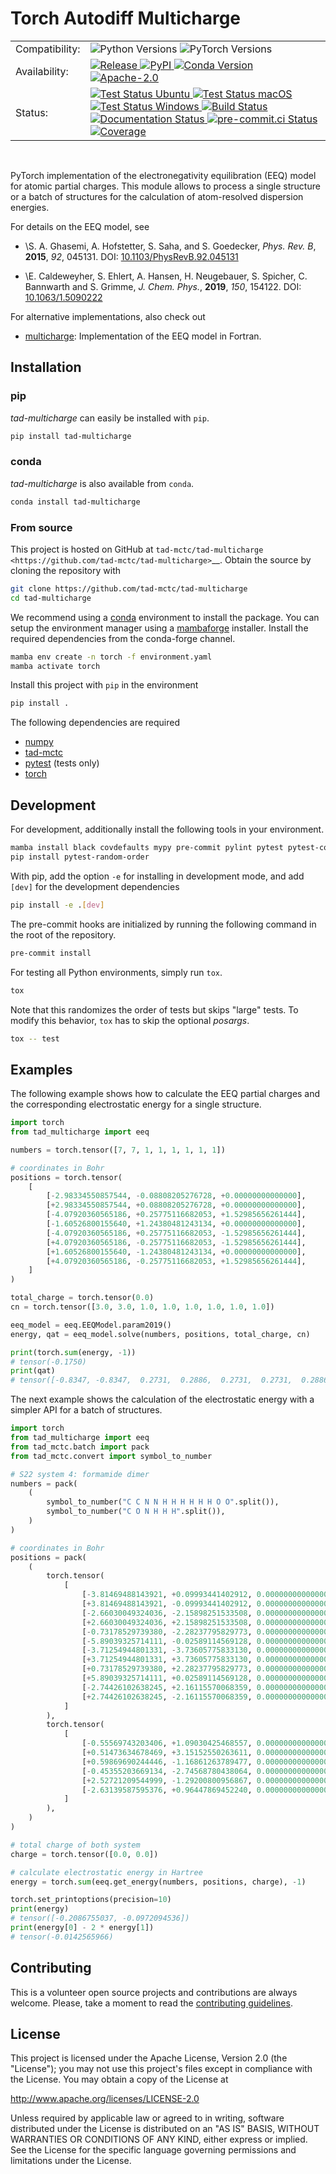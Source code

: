 # Torch Autodiff Multicharge

<table>
  <tr>
    <td>Compatibility:</td>
    <td>
      <img src="https://img.shields.io/badge/Python-3.8%20|%203.9%20|%203.10%20|%203.11-blue.svg" alt="Python Versions"/>
      <img src="https://img.shields.io/badge/PyTorch-%3E=1.11.0-blue.svg" alt="PyTorch Versions"/>
    </td>
  </tr>
  <tr>
    <td>Availability:</td>
    <td>
      <a href="https://github.com/tad-mctc/tad-multicharge/releases/latest">
        <img src="https://img.shields.io/github/v/release/tad-mctc/tad-multicharge?color=orange" alt="Release"/>
      </a>
      <a href="https://pypi.org/project/tad-multicharge/">
        <img src="https://img.shields.io/pypi/v/tad-multicharge?color=orange" alt="PyPI"/>
      </a>
      <a href="https://anaconda.org/conda-forge/tad-multicharge">
        <img src="https://img.shields.io/conda/vn/conda-forge/tad-multicharge.svg" alt="Conda Version"/>
      </a>
      <a href="http://www.apache.org/licenses/LICENSE-2.0">
        <img src="https://img.shields.io/badge/License-Apache%202.0-orange.svg" alt="Apache-2.0"/>
      </a>
    </td>
  </tr>
  <tr>
    <td>Status:</td>
    <td>
      <a href="https://github.com/tad-mctc/tad-multicharge/actions/workflows/ubuntu.yaml">
        <img src="https://github.com/tad-mctc/tad-multicharge/actions/workflows/ubuntu.yaml/badge.svg" alt="Test Status Ubuntu"/>
      </a>
      <a href="https://github.com/tad-mctc/tad-multicharge/actions/workflows/macos.yaml">
        <img src="https://github.com/tad-mctc/tad-multicharge/actions/workflows/macos.yaml/badge.svg" alt="Test Status macOS"/>
      </a>
      <a href="https://github.com/tad-mctc/tad-multicharge/actions/workflows/windows.yaml">
        <img src="https://github.com/tad-mctc/tad-multicharge/actions/workflows/windows.yaml/badge.svg" alt="Test Status Windows"/>
      </a>
      <a href="https://github.com/tad-mctc/tad-multicharge/actions/workflows/release.yaml">
        <img src="https://github.com/tad-mctc/tad-multicharge/actions/workflows/release.yaml/badge.svg" alt="Build Status"/>
      </a>
      <a href="https://tad-multicharge.readthedocs.io">
        <img src="https://readthedocs.org/projects/tad-multicharge/badge/?version=latest" alt="Documentation Status"/>
      </a>
      <a href="https://results.pre-commit.ci/latest/github/tad-mctc/tad-multicharge/main">
        <img src="https://results.pre-commit.ci/badge/github/tad-mctc/tad-multicharge/main.svg" alt="pre-commit.ci Status"/>
      </a>
      <a href="https://codecov.io/gh/tad-mctc/tad-multicharge">
        <img src="https://codecov.io/gh/tad-mctc/tad-multicharge/branch/main/graph/badge.svg?token=OGJJnZ6t4G" alt="Coverage"/>
      </a>
    </td>
  </tr>
</table>

<br>


PyTorch implementation of the electronegativity equilibration (EEQ) model for atomic partial charges.
This module allows to process a single structure or a batch of structures for the calculation of atom-resolved dispersion energies.

For details on the EEQ model, see

- \S. A. Ghasemi, A. Hofstetter, S. Saha, and S. Goedecker, *Phys. Rev. B*, **2015**, *92*, 045131. DOI: [10.1103/PhysRevB.92.045131](https://doi.org/10.1103/PhysRevB.92.045131)

- \E. Caldeweyher, S. Ehlert, A. Hansen, H. Neugebauer, S. Spicher, C. Bannwarth and S. Grimme, *J. Chem. Phys.*, **2019**, *150*, 154122. DOI: [10.1063/1.5090222](https://dx.doi.org/10.1063/1.5090222)


For alternative implementations, also check out

- [multicharge](https://github.com/grimme-lab/multicharge): Implementation of the EEQ model in Fortran.

## Installation

### pip

_tad-multicharge_ can easily be installed with `pip`.

```sh
pip install tad-multicharge
```

### conda

_tad-multicharge_ is also available from `conda`.

```sh
conda install tad-multicharge
```

### From source

This project is hosted on GitHub at `tad-mctc/tad-multicharge <https://github.com/tad-mctc/tad-multicharge>`__.
Obtain the source by cloning the repository with

```sh
git clone https://github.com/tad-mctc/tad-multicharge
cd tad-multicharge
```

We recommend using a [conda](https://conda.io/) environment to install the package.
You can setup the environment manager using a [mambaforge](https://github.com/conda-forge/miniforge) installer.
Install the required dependencies from the conda-forge channel.

```sh
mamba env create -n torch -f environment.yaml
mamba activate torch
```

Install this project with `pip` in the environment

```sh
pip install .
```

The following dependencies are required

- [numpy](https://numpy.org/)
- [tad-mctc](https://github.com/tad-mctc/tad-mctc)
- [pytest](https://docs.pytest.org/) (tests only)
- [torch](https://pytorch.org/)

## Development

For development, additionally install the following tools in your environment.

```sh
mamba install black covdefaults mypy pre-commit pylint pytest pytest-cov pytest-xdist tox
pip install pytest-random-order
```

With pip, add the option `-e` for installing in development mode, and add `[dev]` for the development dependencies

```sh
pip install -e .[dev]
```

The pre-commit hooks are initialized by running the following command in the root of the repository.

```sh
pre-commit install
```

For testing all Python environments, simply run `tox`.

```sh
tox
```

Note that this randomizes the order of tests but skips "large" tests. To modify this behavior, `tox` has to skip the optional _posargs_.

```sh
tox -- test
```

## Examples

The following example shows how to calculate the EEQ partial charges and the corresponding electrostatic energy for a single structure.

```python
import torch
from tad_multicharge import eeq

numbers = torch.tensor([7, 7, 1, 1, 1, 1, 1, 1])

# coordinates in Bohr
positions = torch.tensor(
    [
        [-2.98334550857544, -0.08808205276728, +0.00000000000000],
        [+2.98334550857544, +0.08808205276728, +0.00000000000000],
        [-4.07920360565186, +0.25775116682053, +1.52985656261444],
        [-1.60526800155640, +1.24380481243134, +0.00000000000000],
        [-4.07920360565186, +0.25775116682053, -1.52985656261444],
        [+4.07920360565186, -0.25775116682053, -1.52985656261444],
        [+1.60526800155640, -1.24380481243134, +0.00000000000000],
        [+4.07920360565186, -0.25775116682053, +1.52985656261444],
    ]
)

total_charge = torch.tensor(0.0)
cn = torch.tensor([3.0, 3.0, 1.0, 1.0, 1.0, 1.0, 1.0, 1.0])

eeq_model = eeq.EEQModel.param2019()
energy, qat = eeq_model.solve(numbers, positions, total_charge, cn)

print(torch.sum(energy, -1))
# tensor(-0.1750)
print(qat)
# tensor([-0.8347, -0.8347,  0.2731,  0.2886,  0.2731,  0.2731,  0.2886,  0.2731])
```

The next example shows the calculation of the electrostatic energy with a simpler API for a batch of structures.

```python
import torch
from tad_multicharge import eeq
from tad_mctc.batch import pack
from tad_mctc.convert import symbol_to_number

# S22 system 4: formamide dimer
numbers = pack(
    (
        symbol_to_number("C C N N H H H H H H O O".split()),
        symbol_to_number("C O N H H H".split()),
    )
)

# coordinates in Bohr
positions = pack(
    (
        torch.tensor(
            [
                [-3.81469488143921, +0.09993441402912, 0.00000000000000],
                [+3.81469488143921, -0.09993441402912, 0.00000000000000],
                [-2.66030049324036, -2.15898251533508, 0.00000000000000],
                [+2.66030049324036, +2.15898251533508, 0.00000000000000],
                [-0.73178529739380, -2.28237795829773, 0.00000000000000],
                [-5.89039325714111, -0.02589114569128, 0.00000000000000],
                [-3.71254944801331, -3.73605775833130, 0.00000000000000],
                [+3.71254944801331, +3.73605775833130, 0.00000000000000],
                [+0.73178529739380, +2.28237795829773, 0.00000000000000],
                [+5.89039325714111, +0.02589114569128, 0.00000000000000],
                [-2.74426102638245, +2.16115570068359, 0.00000000000000],
                [+2.74426102638245, -2.16115570068359, 0.00000000000000],
            ]
        ),
        torch.tensor(
            [
                [-0.55569743203406, +1.09030425468557, 0.00000000000000],
                [+0.51473634678469, +3.15152550263611, 0.00000000000000],
                [+0.59869690244446, -1.16861263789477, 0.00000000000000],
                [-0.45355203669134, -2.74568780438064, 0.00000000000000],
                [+2.52721209544999, -1.29200800956867, 0.00000000000000],
                [-2.63139587595376, +0.96447869452240, 0.00000000000000],
            ]
        ),
    )
)

# total charge of both system
charge = torch.tensor([0.0, 0.0])

# calculate electrostatic energy in Hartree
energy = torch.sum(eeq.get_energy(numbers, positions, charge), -1)

torch.set_printoptions(precision=10)
print(energy)
# tensor([-0.2086755037, -0.0972094536])
print(energy[0] - 2 * energy[1])
# tensor(-0.0142565966)
```

## Contributing

This is a volunteer open source projects and contributions are always welcome.
Please, take a moment to read the [contributing guidelines](CONTRIBUTING.md).

## License

This project is licensed under the Apache License, Version 2.0 (the "License"); you may not use this project's files except in compliance with the License. You may obtain a copy of the License at

http://www.apache.org/licenses/LICENSE-2.0

Unless required by applicable law or agreed to in writing, software distributed under the License is distributed on an "AS IS" BASIS, WITHOUT WARRANTIES OR CONDITIONS OF ANY KIND, either express or implied. See the License for the specific language governing permissions and limitations under the License.
